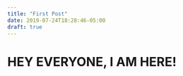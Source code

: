 ```yaml
---
title: "First Post"
date: 2019-07-24T18:28:46-05:00
draft: true
---
```


# HEY EVERYONE, I AM HERE!
